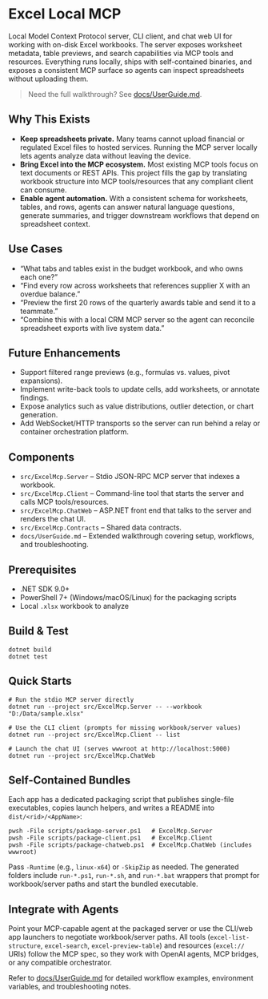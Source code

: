 # Excel Local MCP

Local Model Context Protocol server, CLI client, and chat web UI for working with on-disk Excel workbooks. The server exposes worksheet metadata, table previews, and search capabilities via MCP tools and resources. Everything runs locally, ships with self-contained binaries, and exposes a consistent MCP surface so agents can inspect spreadsheets without uploading them.

> Need the full walkthrough? See [docs/UserGuide.md](docs/UserGuide.md).

## Why This Exists

- **Keep spreadsheets private.** Many teams cannot upload financial or regulated Excel files to hosted services. Running the MCP server locally lets agents analyze data without leaving the device.
- **Bring Excel into the MCP ecosystem.** Most existing MCP tools focus on text documents or REST APIs. This project fills the gap by translating workbook structure into MCP tools/resources that any compliant client can consume.
- **Enable agent automation.** With a consistent schema for worksheets, tables, and rows, agents can answer natural language questions, generate summaries, and trigger downstream workflows that depend on spreadsheet context.

## Use Cases

- “What tabs and tables exist in the budget workbook, and who owns each one?”
- “Find every row across worksheets that references supplier X with an overdue balance.”
- “Preview the first 20 rows of the quarterly awards table and send it to a teammate.”
- “Combine this with a local CRM MCP server so the agent can reconcile spreadsheet exports with live system data.”

## Future Enhancements

- Support filtered range previews (e.g., formulas vs. values, pivot expansions).
- Implement write-back tools to update cells, add worksheets, or annotate findings.
- Expose analytics such as value distributions, outlier detection, or chart generation.
- Add WebSocket/HTTP transports so the server can run behind a relay or container orchestration platform.

## Components

- `src/ExcelMcp.Server` – Stdio JSON-RPC MCP server that indexes a workbook.
- `src/ExcelMcp.Client` – Command-line tool that starts the server and calls MCP tools/resources.
- `src/ExcelMcp.ChatWeb` – ASP.NET front end that talks to the server and renders the chat UI.
- `src/ExcelMcp.Contracts` – Shared data contracts.
- `docs/UserGuide.md` – Extended walkthrough covering setup, workflows, and troubleshooting.

## Prerequisites

- .NET SDK 9.0+
- PowerShell 7+ (Windows/macOS/Linux) for the packaging scripts
- Local `.xlsx` workbook to analyze

## Build & Test

```pwsh
dotnet build
dotnet test
```

## Quick Starts

```pwsh
# Run the stdio MCP server directly
dotnet run --project src/ExcelMcp.Server -- --workbook "D:/Data/sample.xlsx"

# Use the CLI client (prompts for missing workbook/server values)
dotnet run --project src/ExcelMcp.Client -- list

# Launch the chat UI (serves wwwroot at http://localhost:5000)
dotnet run --project src/ExcelMcp.ChatWeb
```

## Self-Contained Bundles

Each app has a dedicated packaging script that publishes single-file executables, copies launch helpers, and writes a README into `dist/<rid>/<AppName>`:

```pwsh
pwsh -File scripts/package-server.ps1   # ExcelMcp.Server
pwsh -File scripts/package-client.ps1   # ExcelMcp.Client
pwsh -File scripts/package-chatweb.ps1  # ExcelMcp.ChatWeb (includes wwwroot)
```

Pass `-Runtime` (e.g., `linux-x64`) or `-SkipZip` as needed. The generated folders include `run-*.ps1`, `run-*.sh`, and `run-*.bat` wrappers that prompt for workbook/server paths and start the bundled executable.

## Integrate with Agents

Point your MCP-capable agent at the packaged server or use the CLI/web app launchers to negotiate workbook/server paths. All tools (`excel-list-structure`, `excel-search`, `excel-preview-table`) and resources (`excel://` URIs) follow the MCP spec, so they work with OpenAI agents, MCP bridges, or any compatible orchestrator.

Refer to [docs/UserGuide.md](docs/UserGuide.md) for detailed workflow examples, environment variables, and troubleshooting notes.

